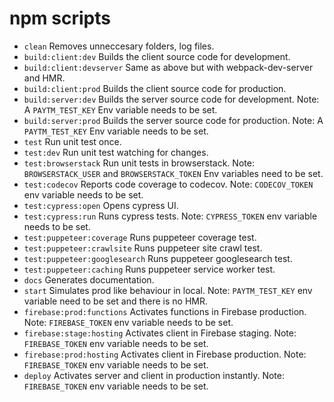 # npm scripts

 - `clean` Removes unneccesary folders, log files.
 - `build:client:dev` Builds the client source code for development.
 - `build:client:devserver` Same as above but with webpack-dev-server and HMR.
 - `build:client:prod` Builds the client source code for production.
 - `build:server:dev` Builds the server source code for development. Note: A `PAYTM_TEST_KEY` Env variable needs to be set.
 - `build:server:prod` Builds the server source code for production. Note: A `PAYTM_TEST_KEY` Env variable needs to be set.
 - `test` Run unit test once.
 - `test:dev` Run unit test watching for changes.
 - `test:browserstack` Run unit tests in browserstack. Note: `BROWSERSTACK_USER` and `BROWSERSTACK_TOKEN` Env variables need to be set.
 - `test:codecov` Reports code coverage to codecov. Note: `CODECOV_TOKEN` env variable needs to be set.
 - `test:cypress:open` Opens cypress UI.
 - `test:cypress:run`  Runs cypress tests. Note: `CYPRESS_TOKEN` env variable needs to be set.
 - `test:puppeteer:coverage` Runs puppeteer coverage test.
 - `test:puppeteer:crawlsite` Runs puppeteer site crawl test.
 - `test:puppeteer:googlesearch` Runs puppeteer googlesearch test.
 - `test:puppeteer:caching` Runs puppeteer service worker test.
 - `docs` Generates documentation.
 - `start` Simulates prod like behaviour in local. Note: `PAYTM_TEST_KEY` env variable need to be set and there is no HMR.
 - `firebase:prod:functions` Activates functions in Firebase production. Note: `FIREBASE_TOKEN` env variable needs to be set.
 - `firebase:stage:hosting` Activates client in Firebase staging. Note: `FIREBASE_TOKEN` env variable needs to be set.
 - `firebase:prod:hosting` Activates client in Firebase production. Note: `FIREBASE_TOKEN` env variable needs to be set.
 - `deploy` Activates server and client in production instantly. Note: `FIREBASE_TOKEN` env variable needs to be set.
